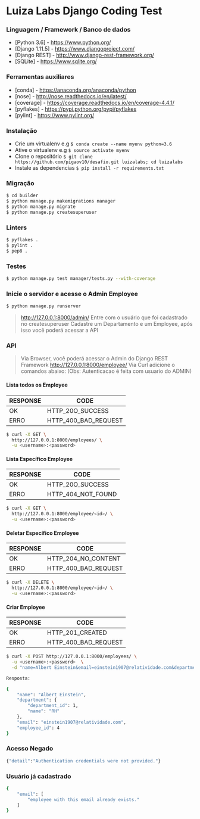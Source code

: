 # Luiza Labs Django Coding Test

### Linguagem / Framework / Banco de dados
* [Python 3.6] - https://www.python.org/
* [Django 1.11.5] - https://www.djangoproject.com/
* [Django REST] - http://www.django-rest-framework.org/
* [SQLite] - https://www.sqlite.org/

### Ferramentas auxiliares
* [conda] - https://anaconda.org/anaconda/python
* [nose] - http://nose.readthedocs.io/en/latest/
* [coverage] - https://coverage.readthedocs.io/en/coverage-4.4.1/
* [pyflakes] - https://pypi.python.org/pypi/pyflakes
* [pylint] - https://www.pylint.org/

### Instalação
* Crie um virtualenv e.g `$ conda create --name myenv python=3.6`
* Ative o virtualenv e.g `$ source activate myenv`
* Clone o repositório  `$ git clone https://github.com/pigaov10/desafio.git luizalabs; cd luizalabs`
* Instale as dependencias `$ pip install -r requirements.txt`

### Migração
```sh
$ cd builder
$ python manage.py makemigrations manager
$ python manage.py migrate
$ python manage.py createsuperuser
```

### Linters
```sh
$ pyflakes .
$ pylint .
$ pep8 .
```

### Testes
```sh
$ python manage.py test manager/tests.py --with-coverage
```

### Inicie o servidor e acesse o Admin Employee
```sh
$ python manage.py runserver
```

> <http://127.0.0.1:8000/admin/>
> Entre com o usuário que foi cadastrado no createsuperuser
> Cadastre um Departamento e um Employee, após isso você poderá acessar a API

### API

> Via Browser, você poderá acessar o Admin do Django REST Framework
> http://127.0.0.1:8000/employee/
> Via Curl adicione o comandos abaixo: (Obs: Autenticacao é feita com usuario do ADMIN)

#### Lista todos os Employee

| RESPONSE | CODE |
| ------ | ------ |
| OK | HTTP_20O_SUCCESS |
| ERRO | HTTP_400_BAD_REQUEST |

```sh
$ curl -X GET \
  http://127.0.0.1:8000/employees/ \
  -u <username>:<password>
```

#### Lista Específico Employee

| RESPONSE | CODE |
| ------ | ------ |
| OK | HTTP_20O_SUCCESS |
| ERRO | HTTP_404_NOT_FOUND |


```sh
$ curl -X GET \
  http://127.0.0.1:8000/employee/<id>/ \
  -u <username>:<password>
```

#### Deletar Específico Employee

| RESPONSE | CODE |
| ------ | ------ |
| OK | HTTP_204_NO_CONTENT |
| ERRO | HTTP_400_BAD_REQUEST |

```sh
$ curl -X DELETE \
  http://127.0.0.1:8000/employee/<id>/ \
  -u <username>:<password>
```

#### Criar Employee

| RESPONSE | CODE |
| ------ | ------ |
| OK | HTTP_201_CREATED  |
| ERRO | HTTP_400_BAD_REQUEST |

```sh
$ curl -X POST http://127.0.0.1:8000/employees/ \
  -u <username>:<password>  \
  -d "name=Albert Einstein&email=einstein1907@relatividade.com&department_id=1"

Resposta:

{
    "name": "Albert Einstein",
    "department": {
        "department_id": 1,
        "name": "RH"
    },
    "email": "einstein1907@relatividade.com",
    "employee_id": 4
}

```

### Acesso Negado
```sh
{"detail":"Authentication credentials were not provided."}
```

### Usuário já cadastrado
```sh
{
    "email": [
        "employee with this email already exists."
    ]
}
```
